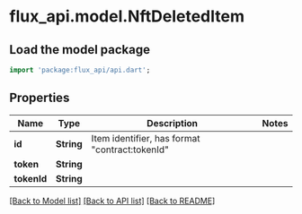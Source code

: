 # flux_api.model.NftDeletedItem

## Load the model package
```dart
import 'package:flux_api/api.dart';
```

## Properties
Name | Type | Description | Notes
------------ | ------------- | ------------- | -------------
**id** | **String** | Item identifier, has format \"contract:tokenId\" | 
**token** | **String** |  | 
**tokenId** | **String** |  | 

[[Back to Model list]](../README.md#documentation-for-models) [[Back to API list]](../README.md#documentation-for-api-endpoints) [[Back to README]](../README.md)


